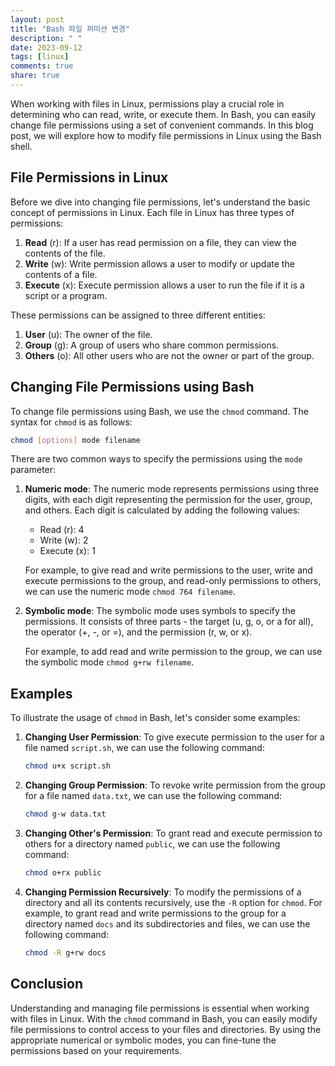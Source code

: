```yaml
---
layout: post
title: "Bash 파일 퍼미션 변경"
description: " "
date: 2023-09-12
tags: [linux]
comments: true
share: true
---
```


When working with files in Linux, permissions play a crucial role in determining who can read, write, or execute them. In Bash, you can easily change file permissions using a set of convenient commands. In this blog post, we will explore how to modify file permissions in Linux using the Bash shell.

## File Permissions in Linux

Before we dive into changing file permissions, let's understand the basic concept of permissions in Linux. Each file in Linux has three types of permissions:

1. **Read** (r): If a user has read permission on a file, they can view the contents of the file.
2. **Write** (w): Write permission allows a user to modify or update the contents of a file.
3. **Execute** (x): Execute permission allows a user to run the file if it is a script or a program.

These permissions can be assigned to three different entities:

1. **User** (u): The owner of the file.
2. **Group** (g): A group of users who share common permissions.
3. **Others** (o): All other users who are not the owner or part of the group.

## Changing File Permissions using Bash

To change file permissions using Bash, we use the `chmod` command. The syntax for `chmod` is as follows:

```bash
chmod [options] mode filename
```

There are two common ways to specify the permissions using the `mode` parameter:

1. **Numeric mode**: The numeric mode represents permissions using three digits, with each digit representing the permission for the user, group, and others. Each digit is calculated by adding the following values:
   - Read (r): 4
   - Write (w): 2
   - Execute (x): 1

   For example, to give read and write permissions to the user, write and execute permissions to the group, and read-only permissions to others, we can use the numeric mode `chmod 764 filename`.

2. **Symbolic mode**: The symbolic mode uses symbols to specify the permissions. It consists of three parts - the target (u, g, o, or a for all), the operator (+, -, or =), and the permission (r, w, or x).

   For example, to add read and write permission to the group, we can use the symbolic mode `chmod g+rw filename`.

## Examples

To illustrate the usage of `chmod` in Bash, let's consider some examples:

1. **Changing User Permission**: To give execute permission to the user for a file named `script.sh`, we can use the following command:

   ```bash
   chmod u+x script.sh
   ```

2. **Changing Group Permission**: To revoke write permission from the group for a file named `data.txt`, we can use the following command:

   ```bash
   chmod g-w data.txt
   ```

3. **Changing Other's Permission**: To grant read and execute permission to others for a directory named `public`, we can use the following command:

   ```bash
   chmod o+rx public
   ```

4. **Changing Permission Recursively**: To modify the permissions of a directory and all its contents recursively, use the `-R` option for `chmod`. For example, to grant read and write permissions to the group for a directory named `docs` and its subdirectories and files, we can use the following command:

   ```bash
   chmod -R g+rw docs
   ```

## Conclusion

Understanding and managing file permissions is essential when working with files in Linux. With the `chmod` command in Bash, you can easily modify file permissions to control access to your files and directories. By using the appropriate numerical or symbolic modes, you can fine-tune the permissions based on your requirements.